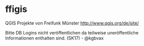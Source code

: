 # ffigis
QGIS Projekte von Freifunk Münster  http://www.qgis.org/de/site/

Bitte DB Logins nicht veröffentlichen da teilweise uneröffentliche Informationen enthalten sind. (SK17) - @kgbvax